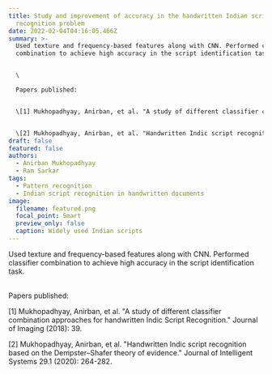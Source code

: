 ```yaml
---
title: Study and improvement of accuracy in the handwritten Indian script
  recognition problem
date: 2022-02-04T04:16:05.466Z
summary: >-
  Used texture and frequency-based features along with CNN. Performed classifier
  combination to achieve high accuracy in the script identification task.


  \

  Papers published:


  \[1] Mukhopadhyay, Anirban, et al. "A study of different classifier combination approaches for handwritten Indic Script Recognition." Journal of Imaging (2018): 39.


  \[2] Mukhopadhyay, Anirban, et al. "Handwritten Indic script recognition based on the Dempster–Shafer theory of evidence." Journal of Intelligent Systems 29.1 (2020): 264-282.
draft: false
featured: false
authors:
  - Anirban Mukhopadhyay
  - Ram Sarkar
tags:
  - Pattern recognition
  - Indian script recognition in handwritten documents
image:
  filename: featured.png
  focal_point: Smart
  preview_only: false
  caption: Widely used Indian scripts
---
```

Used texture and frequency-based features along with CNN. Performed classifier combination to achieve high accuracy in the script identification task.

\
Papers published:

\[1] Mukhopadhyay, Anirban, et al. "A study of different classifier combination approaches for handwritten Indic Script Recognition." Journal of Imaging (2018): 39.

\[2] Mukhopadhyay, Anirban, et al. "Handwritten Indic script recognition based on the Dempster–Shafer theory of evidence." Journal of Intelligent Systems 29.1 (2020): 264-282.